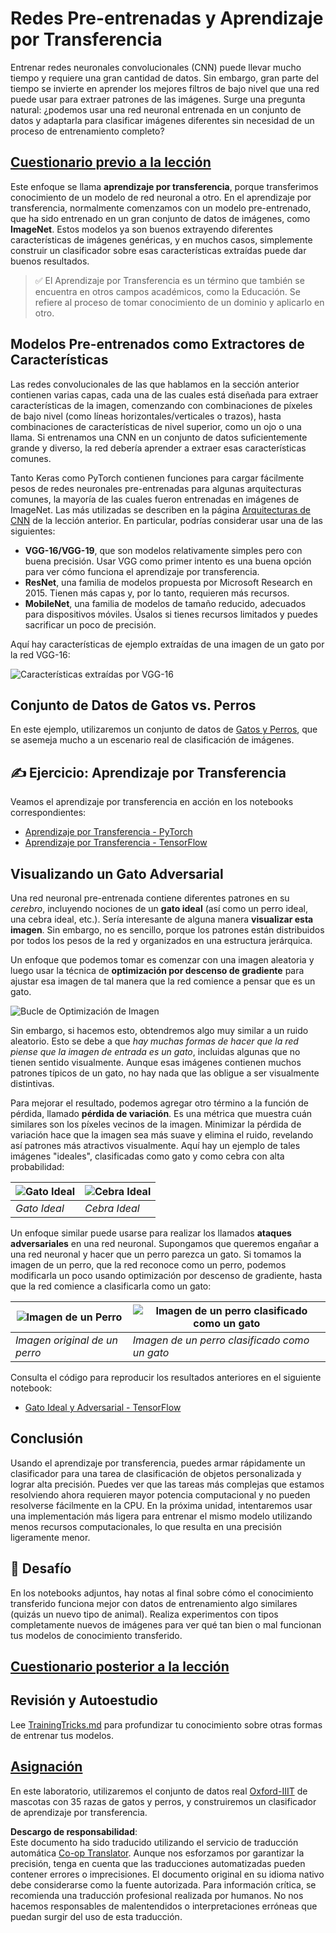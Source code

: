 <!--
CO_OP_TRANSLATOR_METADATA:
{
  "original_hash": "717775c4050ccbffbe0c961ad8bf7bf7",
  "translation_date": "2025-08-24T09:19:02+00:00",
  "source_file": "lessons/4-ComputerVision/08-TransferLearning/README.md",
  "language_code": "es"
}
-->
# Redes Pre-entrenadas y Aprendizaje por Transferencia

Entrenar redes neuronales convolucionales (CNN) puede llevar mucho tiempo y requiere una gran cantidad de datos. Sin embargo, gran parte del tiempo se invierte en aprender los mejores filtros de bajo nivel que una red puede usar para extraer patrones de las imágenes. Surge una pregunta natural: ¿podemos usar una red neuronal entrenada en un conjunto de datos y adaptarla para clasificar imágenes diferentes sin necesidad de un proceso de entrenamiento completo?

## [Cuestionario previo a la lección](https://ff-quizzes.netlify.app/en/ai/quiz/15)

Este enfoque se llama **aprendizaje por transferencia**, porque transferimos conocimiento de un modelo de red neuronal a otro. En el aprendizaje por transferencia, normalmente comenzamos con un modelo pre-entrenado, que ha sido entrenado en un gran conjunto de datos de imágenes, como **ImageNet**. Estos modelos ya son buenos extrayendo diferentes características de imágenes genéricas, y en muchos casos, simplemente construir un clasificador sobre esas características extraídas puede dar buenos resultados.

> ✅ El Aprendizaje por Transferencia es un término que también se encuentra en otros campos académicos, como la Educación. Se refiere al proceso de tomar conocimiento de un dominio y aplicarlo en otro.

## Modelos Pre-entrenados como Extractores de Características

Las redes convolucionales de las que hablamos en la sección anterior contienen varias capas, cada una de las cuales está diseñada para extraer características de la imagen, comenzando con combinaciones de píxeles de bajo nivel (como líneas horizontales/verticales o trazos), hasta combinaciones de características de nivel superior, como un ojo o una llama. Si entrenamos una CNN en un conjunto de datos suficientemente grande y diverso, la red debería aprender a extraer esas características comunes.

Tanto Keras como PyTorch contienen funciones para cargar fácilmente pesos de redes neuronales pre-entrenadas para algunas arquitecturas comunes, la mayoría de las cuales fueron entrenadas en imágenes de ImageNet. Las más utilizadas se describen en la página [Arquitecturas de CNN](../07-ConvNets/CNN_Architectures.md) de la lección anterior. En particular, podrías considerar usar una de las siguientes:

* **VGG-16/VGG-19**, que son modelos relativamente simples pero con buena precisión. Usar VGG como primer intento es una buena opción para ver cómo funciona el aprendizaje por transferencia.
* **ResNet**, una familia de modelos propuesta por Microsoft Research en 2015. Tienen más capas y, por lo tanto, requieren más recursos.
* **MobileNet**, una familia de modelos de tamaño reducido, adecuados para dispositivos móviles. Úsalos si tienes recursos limitados y puedes sacrificar un poco de precisión.

Aquí hay características de ejemplo extraídas de una imagen de un gato por la red VGG-16:

![Características extraídas por VGG-16](../../../../../lessons/4-ComputerVision/08-TransferLearning/images/features.png)

## Conjunto de Datos de Gatos vs. Perros

En este ejemplo, utilizaremos un conjunto de datos de [Gatos y Perros](https://www.microsoft.com/download/details.aspx?id=54765&WT.mc_id=academic-77998-cacaste), que se asemeja mucho a un escenario real de clasificación de imágenes.

## ✍️ Ejercicio: Aprendizaje por Transferencia

Veamos el aprendizaje por transferencia en acción en los notebooks correspondientes:

* [Aprendizaje por Transferencia - PyTorch](../../../../../lessons/4-ComputerVision/08-TransferLearning/TransferLearningPyTorch.ipynb)
* [Aprendizaje por Transferencia - TensorFlow](../../../../../lessons/4-ComputerVision/08-TransferLearning/TransferLearningTF.ipynb)

## Visualizando un Gato Adversarial

Una red neuronal pre-entrenada contiene diferentes patrones en su *cerebro*, incluyendo nociones de un **gato ideal** (así como un perro ideal, una cebra ideal, etc.). Sería interesante de alguna manera **visualizar esta imagen**. Sin embargo, no es sencillo, porque los patrones están distribuidos por todos los pesos de la red y organizados en una estructura jerárquica.

Un enfoque que podemos tomar es comenzar con una imagen aleatoria y luego usar la técnica de **optimización por descenso de gradiente** para ajustar esa imagen de tal manera que la red comience a pensar que es un gato.

![Bucle de Optimización de Imagen](../../../../../lessons/4-ComputerVision/08-TransferLearning/images/ideal-cat-loop.png)

Sin embargo, si hacemos esto, obtendremos algo muy similar a un ruido aleatorio. Esto se debe a que *hay muchas formas de hacer que la red piense que la imagen de entrada es un gato*, incluidas algunas que no tienen sentido visualmente. Aunque esas imágenes contienen muchos patrones típicos de un gato, no hay nada que las obligue a ser visualmente distintivas.

Para mejorar el resultado, podemos agregar otro término a la función de pérdida, llamado **pérdida de variación**. Es una métrica que muestra cuán similares son los píxeles vecinos de la imagen. Minimizar la pérdida de variación hace que la imagen sea más suave y elimina el ruido, revelando así patrones más atractivos visualmente. Aquí hay un ejemplo de tales imágenes "ideales", clasificadas como gato y como cebra con alta probabilidad:

![Gato Ideal](../../../../../lessons/4-ComputerVision/08-TransferLearning/images/ideal-cat.png) | ![Cebra Ideal](../../../../../lessons/4-ComputerVision/08-TransferLearning/images/ideal-zebra.png)
-----|-----
*Gato Ideal* | *Cebra Ideal*

Un enfoque similar puede usarse para realizar los llamados **ataques adversariales** en una red neuronal. Supongamos que queremos engañar a una red neuronal y hacer que un perro parezca un gato. Si tomamos la imagen de un perro, que la red reconoce como un perro, podemos modificarla un poco usando optimización por descenso de gradiente, hasta que la red comience a clasificarla como un gato:

![Imagen de un Perro](../../../../../lessons/4-ComputerVision/08-TransferLearning/images/original-dog.png) | ![Imagen de un perro clasificado como un gato](../../../../../lessons/4-ComputerVision/08-TransferLearning/images/adversarial-dog.png)
-----|-----
*Imagen original de un perro* | *Imagen de un perro clasificado como un gato*

Consulta el código para reproducir los resultados anteriores en el siguiente notebook:

* [Gato Ideal y Adversarial - TensorFlow](../../../../../lessons/4-ComputerVision/08-TransferLearning/AdversarialCat_TF.ipynb)

## Conclusión

Usando el aprendizaje por transferencia, puedes armar rápidamente un clasificador para una tarea de clasificación de objetos personalizada y lograr alta precisión. Puedes ver que las tareas más complejas que estamos resolviendo ahora requieren mayor potencia computacional y no pueden resolverse fácilmente en la CPU. En la próxima unidad, intentaremos usar una implementación más ligera para entrenar el mismo modelo utilizando menos recursos computacionales, lo que resulta en una precisión ligeramente menor.

## 🚀 Desafío

En los notebooks adjuntos, hay notas al final sobre cómo el conocimiento transferido funciona mejor con datos de entrenamiento algo similares (quizás un nuevo tipo de animal). Realiza experimentos con tipos completamente nuevos de imágenes para ver qué tan bien o mal funcionan tus modelos de conocimiento transferido.

## [Cuestionario posterior a la lección](https://ff-quizzes.netlify.app/en/ai/quiz/16)

## Revisión y Autoestudio

Lee [TrainingTricks.md](TrainingTricks.md) para profundizar tu conocimiento sobre otras formas de entrenar tus modelos.

## [Asignación](lab/README.md)

En este laboratorio, utilizaremos el conjunto de datos real [Oxford-IIIT](https://www.robots.ox.ac.uk/~vgg/data/pets/) de mascotas con 35 razas de gatos y perros, y construiremos un clasificador de aprendizaje por transferencia.

**Descargo de responsabilidad**:  
Este documento ha sido traducido utilizando el servicio de traducción automática [Co-op Translator](https://github.com/Azure/co-op-translator). Aunque nos esforzamos por garantizar la precisión, tenga en cuenta que las traducciones automatizadas pueden contener errores o imprecisiones. El documento original en su idioma nativo debe considerarse como la fuente autorizada. Para información crítica, se recomienda una traducción profesional realizada por humanos. No nos hacemos responsables de malentendidos o interpretaciones erróneas que puedan surgir del uso de esta traducción.